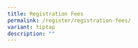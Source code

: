 ```yaml
---
title: Registration Fees
permalink: /register/registration-fees/
variant: tiptap
description: ""
---
```

